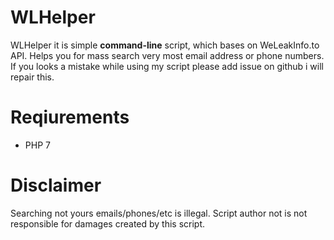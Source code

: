 # WLHelper

WLHelper it is simple **command-line** script, which bases on WeLeakInfo.to API.
Helps you for mass search very most email address or phone numbers.
If you looks a mistake while using my script please add issue on github i will repair this.

# Reqiurements

- PHP 7

# Disclaimer

Searching not yours emails/phones/etc is illegal. 
Script author not is not responsible for damages created by this script.
